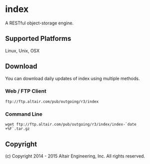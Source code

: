 # index

A RESTful object-storage engine.

## Supported Platforms

Linux, Unix, OSX

## Download

You can download daily updates of index using multiple methods.

### Web / FTP Client

    ftp://ftp.altair.com/pub/outgoing/r3/index

### Command Line

    wget ftp://ftp.altair.com/pub/outgoing/r3/index/index-`date +%F`.tar.gz

## Copyright

(c) Copyright 2014 - 2015 Altair Engineering, Inc. All rights reserved.

